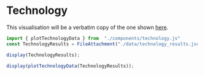 # Technology

This visualisation will be a verbatim copy of the one shown [here](https://survey.stackoverflow.co/2024/technology/#2-programming-scripting-and-markup-languages).

```js
import { plotTechnologyData } from  "./components/technology.js"
const TechnologyResults = FileAttachment("./data/technology_results.json").json();
```

```js
display(TechnologyResults);
```

```js
display(plotTechnologyData(TechnologyResults));
```